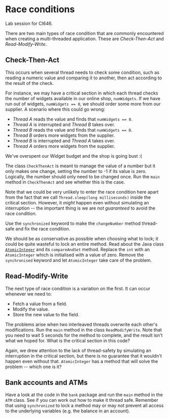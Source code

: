 # Race conditions

Lab session for CI646.

There are two main types of race condition that are commonly encountered
when creating a multi-threaded application. These are *Check-Then-Act* and 
*Read-Modify-Write*.

## Check-Then-Act

This occurs when several thread needs to check some condition, such as reading a numeric value and
comparing it to another, then act according to the result of the check.

For instance, we may have a critical section in which each thread checks the number of widgets
available in our online shop, `numWidgets`. If we have run out of widgets, `numWidgets == 0`, 
we should order some more from our supplier. A scenario where this could go wrong:

+ *Thread A* reads the value and finds that `numWidgets == 0`.
+ *Thread A* is interrupted and *Thread B* takes over.
+ *Thread B* reads the value and finds that `numWidgets == 0`.
+ *Thread B* orders more widgets from the supplier.
+ *Thread B* is interrupted and *Thread A* takes over.
+ *Thread A* orders more widgets from the supplier.

We've overspent our Widget budget and the shop is going bust :(

The class `CheckThenAct` is meant to manage the value of a number but it only makes one change, 
setting the number to -1 if its value is zero. Logically, the number should only need to be changed 
once. Run the `main` method in `CheckThenAct` and see whether this is the case.

Note that we could be very unlikely to enter the race condition here apart from the fact that we
call `Thread.sleep(long milliseconds)` inside the critical section. However, it *might* happen even
without simulating an interruption -- the important thing is we are *not guaranteed* to avoid the race 
condition. 

Use the `synchronized` keyword to make the `changeNumber` method thread-safe and fix the race 
condition.

We should be as conservative as possible when choosing what to lock; it could be quite wasteful to 
lock an entire method. Read about the Java class 
[`AtomicInteger`](https://docs.oracle.com/javase/9/docs/api/java/util/concurrent/atomic/AtomicInteger.html)
and its `compareAndSet` method. Replace the `int` with an `AtomicInteger` which is initialised 
with a value of zero. Remove the `synchronised` keyword and let `AtomicInteger` take care of the 
problem.

## Read-Modify-Write

The next type of race condition is a variation on the first. It can occur whenever we need to:

+ Fetch a value from a field.
+ Modify the value.
+ Store the new value to the field.

The problems arise when two interleaved threads overwrite each other's modifications. Run 
the `main` method in the class `ReadModifyWrite`. Note that you need to wait 5 seconds for the method to complete,
and the result isn't what we hoped for. What is the critical section in this code?

Again, we drew attention to the lack of thread-safety by simulating an interruption in the critical section, but 
there is no guarantee that it wouldn't happen even without that. `AtomicInteger` has a method that will solve the 
problem -- which one is it?

## Bank accounts and ATMs

Have a look at the code in the `bank` package and run the `main` method in the `ATM` class. See if you can work out how 
to make it thread safe. Remember that using `synchronized` to lock a method may or may not prevent all access
to the underlying variables (e.g. the balance in an account).

